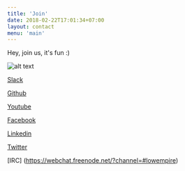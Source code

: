 ```yaml
---
title: 'Join'
date: 2018-02-22T17:01:34+07:00
layout: contact
menu: 'main'
---
```


Hey, join us, it's fun :)

![alt text](/images/hello.gif)


[Slack](https://bit.ly/2wSJ5db)

[Github](https://www.github.com/goupaz)

[Youtube](https://www.youtube.com/goupaz)

[Facebook](https://www.facebook.com/goupaz)

[Linkedin](https://www.linkedin.com/company/goupaz)

[Twitter](https://www.twitter.com/goupaz)

[IRC] (https://webchat.freenode.net/?channel=#lowempire)
